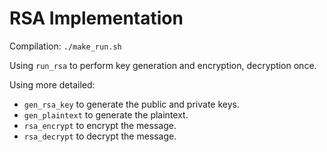 # RSA Implementation

Compilation: ``./make_run.sh``

Using ``run_rsa`` to perform key generation and encryption, decryption once.

Using more detailed:
- ``gen_rsa_key`` to generate the public and private keys.
- ``gen_plaintext`` to generate the plaintext.
- ``rsa_encrypt`` to encrypt the message.
- ``rsa_decrypt`` to decrypt the message.